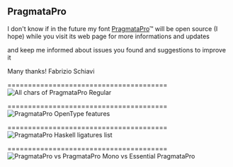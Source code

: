 ## PragmataPro




I don't know if in the future my font [PragmataPro](http://www.fsd.it/shop/fonts/pragmatapro/)™ will be open source (I hope)
while you visit its web page for more informations and updates 

and keep me informed about issues you found and suggestions to improve it

Many thanks!
Fabrizio Schiavi


=======================================
<img src="http://www.fsd.it/pragmatapro/All_chars.png" alt="All chars of PragmataPro Regular">


=======================================
<img src="http://www.fsd.it/pragmatapro/OpenType_features.png" alt="PragmataPro OpenType features">


=======================================
<img src="http://www.fsd.it/pragmatapro/PragmataPro_Haskell_liga.png" alt="PragmataPro Haskell ligatures list">


=======================================
<img src="http://www.fsd.it/pragmatapro/PP_PPM_EPP.png" alt="PragmataPro vs PragmataPro Mono vs Essential PragmataPro">

